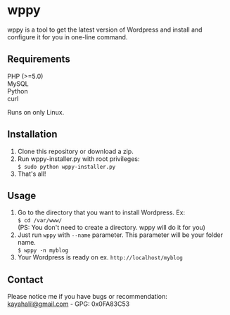 wppy
====

wppy is a tool to get the latest version of Wordpress and install and configure it for you in one-line command.



Requirements
----

PHP (>=5.0)<br>
MySQL<br>
Python<br>
curl

Runs on only Linux.



Installation
----

1. Clone this repository or download a zip.
2. Run wppy-installer.py with root privileges:<br>
    ```$ sudo python wppy-installer.py```
3. That's all!



Usage
----

1. Go to the directory that you want to install Wordpress. Ex:<br>
    ```$ cd /var/www/```<br>
   (PS: You don't need to create a directory. wppy will do it for you)
2. Just run ```wppy``` with ```--name``` parameter. This parameter will be your folder name.<br>
    ```$ wppy -n myblog```
3. Your Wordpress is ready on ex. ```http://localhost/myblog```



Contact
----

Please notice me if you have bugs or recommendation:<br>
kayahalil@gmail.com - GPG: 0x0FA83C53
